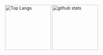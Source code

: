 <p align="left"> 
  <img alt="Top Langs" height="150px" src="https://github-readme-stats-seven-orpin-27.vercel.app/api/top-langs/?username=makimaki&count_private=true&layout=compact&show_icons=true&theme=onedark" />
  <img alt="github stats" height="150px" src="https://github-readme-stats-seven-orpin-27.vercel.app/api?username=makimaki&count_private=true&theme=onedark&show_icons=true" />
</p>
